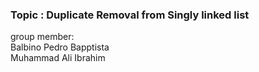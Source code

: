 <h3> Topic : Duplicate Removal from Singly linked list </h3>
group member:</br>
  Balbino Pedro Bapptista</br>
  Muhammad Ali Ibrahim</br>
